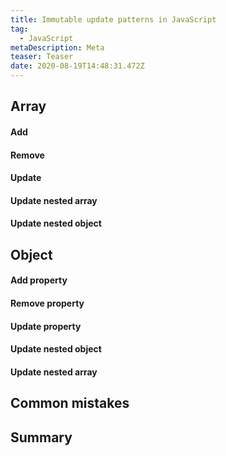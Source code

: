 ```yaml
---
title: Immutable update patterns in JavaScript
tag:
  - JavaScript
metaDescription: Meta
teaser: Teaser
date: 2020-08-19T14:48:31.472Z
---
```

## Array

#### Add

#### Remove

#### Update

#### Update nested array

#### Update nested object

## Object

#### Add property

#### Remove property

#### Update property

#### Update nested object

#### Update nested array

## Common mistakes

## Summary